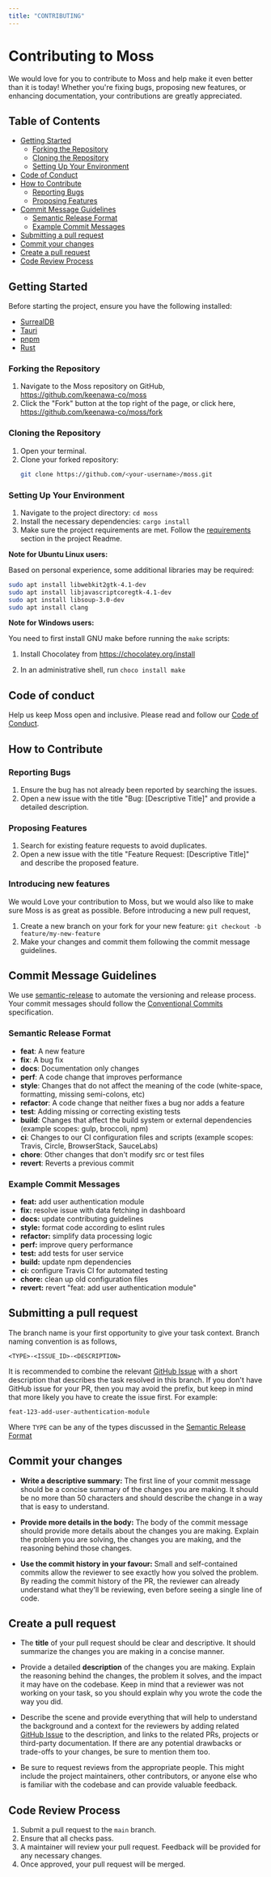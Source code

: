 ```yaml
---
title: "CONTRIBUTING"
---
```


# Contributing to Moss

We would love for you to contribute to Moss and help make it even better than it is today! Whether you're fixing bugs,
proposing new features, or enhancing documentation, your contributions are greatly appreciated.

## Table of Contents

-   [Getting Started](#getting-started)
    -   [Forking the Repository](#forking-the-repository)
    -   [Cloning the Repository](#cloning-the-repository)
    -   [Setting Up Your Environment](#setting-up-your-environment)
-   [Code of Conduct](#code-of-conduct)
-   [How to Contribute](#how-to-contribute)
    -   [Reporting Bugs](#reporting-bugs)
    -   [Proposing Features](#proposing-features)
-   [Commit Message Guidelines](#commit-message-guidelines)
    -   [Semantic Release Format](#semantic-release-format)
    -   [Example Commit Messages](#example-commit-messages)
-   [Submitting a pull request](#submitting-a-pull-request)
-   [Commit your changes](#commit-your-changes)
-   [Create a pull request](#create-a-pull-request)
-   [Code Review Process](#code-review-process)

## Getting Started

Before starting the project, ensure you have the following installed:

-   [SurrealDB](https://surrealdb.com/)
-   [Tauri](https://tauri.app/)
-   [pnpm](https://pnpm.io/)
-   [Rust](https://www.rust-lang.org/)

### Forking the Repository

1. Navigate to the Moss repository on GitHub, <https://github.com/keenawa-co/moss>
2. Click the "Fork" button at the top right of the page, or click here, <https://github.com/keenawa-co/moss/fork>

### Cloning the Repository

1. Open your terminal.
2. Clone your forked repository:
    ```bash
    git clone https://github.com/<your-username>/moss.git
    ```

### Setting Up Your Environment

1. Navigate to the project directory: `cd moss`
2. Install the necessary dependencies: `cargo install`
3. Make sure the project requirements are met. Follow the [requirements](README.md#requirements) section in the project
   Readme.

**Note for Ubuntu Linux users:**

Based on personal experience, some additional libraries may be required:

```sh
sudo apt install libwebkit2gtk-4.1-dev
sudo apt install libjavascriptcoregtk-4.1-dev
sudo apt install libsoup-3.0-dev
sudo apt install clang
```

**Note for Windows users:**

You need to first install GNU make before running the `make` scripts:

1. Install Chocolatey from https://chocolatey.org/install

2. In an administrative shell, run `choco install make`

<!-- ## Nix usage (not ready to be used!)

Before starting the project, ensure you have [NIX](https://nixos.org/download/) installed and enable
the [flakes](https://nixos.wiki/wiki/Flakes) experimental feature.

To do this, add the following line to your Nix configuration file:

- For user-specific settings, edit `~/.config/nix/nix.conf`:

- For system-wide settings, edit `/etc/nix/nix.conf`:

```
experimental-features = nix-command flakes
```

### Installing Dependencies

To install the necessary dependencies for the project, run the following command:

```bash
nix develop
```

This command will set up a development environment with all the required tools and libraries specified in the
`flake.nix` file.

**Note**: You will need to run `nix develop` in every new terminal session before starting development to make the tools
available in that shell. This is because the environment is only active within the current shell session and does not
persist across multiple terminal sessions. -->

## Code of conduct

Help us keep Moss open and inclusive. Please read and follow our [Code of Conduct](/CODE_OF_CONDUCT.md).

## How to Contribute

### Reporting Bugs

1. Ensure the bug has not already been reported by searching the issues.
2. Open a new issue with the title "Bug: [Descriptive Title]" and provide a detailed description.

### Proposing Features

1. Search for existing feature requests to avoid duplicates.
2. Open a new issue with the title "Feature Request: [Descriptive Title]" and describe the proposed feature.

### Introducing new features

We would Love your contribution to Moss, but we would also like to make sure Moss is as great as possible. Before
introducing a new pull request,

1. Create a new branch on your fork for your new feature: `git checkout -b feature/my-new-feature`
2. Make your changes and commit them following the commit message guidelines.

## Commit Message Guidelines

We use [semantic-release](https://github.com/semantic-release/semantic-release) to automate the versioning and release
process. Your commit messages should follow
the [Conventional Commits](https://semantic-release.gitbook.io/semantic-release) specification.

### Semantic Release Format

-   **feat**: A new feature
-   **fix**: A bug fix
-   **docs**: Documentation only changes
-   **perf**: A code change that improves performance
-   **style**: Changes that do not affect the meaning of the code (white-space, formatting, missing semi-colons, etc)
-   **refactor**: A code change that neither fixes a bug nor adds a feature
-   **test**: Adding missing or correcting existing tests
-   **build**: Changes that affect the build system or external dependencies (example scopes: gulp, broccoli, npm)
-   **ci**: Changes to our CI configuration files and scripts (example scopes: Travis, Circle, BrowserStack, SauceLabs)
-   **chore**: Other changes that don't modify src or test files
-   **revert**: Reverts a previous commit

### Example Commit Messages

-   **feat:** add user authentication module
-   **fix:** resolve issue with data fetching in dashboard
-   **docs:** update contributing guidelines
-   **style:** format code according to eslint rules
-   **refactor:** simplify data processing logic
-   **perf:** improve query performance
-   **test:** add tests for user service
-   **build:** update npm dependencies
-   **ci:** configure Travis CI for automated testing
-   **chore:** clean up old configuration files
-   **revert:** revert "feat: add user authentication module"

## Submitting a pull request

The branch name is your first opportunity to give your task context. Branch naming convention is as follows,

`<TYPE>-<ISSUE_ID>-<DESCRIPTION>`

It is recommended to combine the relevant [GitHub Issue](https://github.com/keenawa-co/moss/issues) with a short
description that describes the task resolved in this branch. If you don't have GitHub issue for your PR, then you may
avoid the prefix, but keep in mind that more likely you have to create the issue first. For example:

```
feat-123-add-user-authentication-module
```

Where `TYPE` can be any of the types discussed in the [Semantic Release Format](#semantic-release-format)

## Commit your changes

-   **Write a descriptive summary:** The first line of your commit message should be a concise summary of the changes you
    are making. It should be no more than 50 characters and should describe the change in a way that is easy to
    understand.

-   **Provide more details in the body:** The body of the commit message should provide more details about the changes you
    are making. Explain the problem you are solving, the changes you are making, and the reasoning behind those changes.

-   **Use the commit history in your favour:** Small and self-contained commits allow the reviewer to see exactly how you
    solved the problem. By reading the commit history of the PR, the reviewer can already understand what they'll be
    reviewing, even before seeing a single line of code.

## Create a pull request

-   The **title** of your pull request should be clear and descriptive. It should summarize the changes you are making in
    a concise manner.

-   Provide a detailed **description** of the changes you are making. Explain the reasoning behind the changes, the
    problem it solves, and the impact it may have on the codebase. Keep in mind that a reviewer was not working on your
    task, so you should explain why you wrote the code the way you did.

-   Describe the scene and provide everything that will help to understand the background and a context for the reviewers
    by adding related [GitHub Issue](https://github.com/keenawa-co/moss/issues) to the description, and links to the
    related PRs, projects or third-party documentation. If there are any potential drawbacks or trade-offs to your
    changes, be sure to mention them too.

-   Be sure to request reviews from the appropriate people. This might include the project maintainers, other
    contributors, or anyone else who is familiar with the codebase and can provide valuable feedback.

## Code Review Process

1. Submit a pull request to the `main` branch.
2. Ensure that all checks pass.
3. A maintainer will review your pull request. Feedback will be provided for any necessary changes.
4. Once approved, your pull request will be merged.
